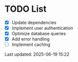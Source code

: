 # TODO List

- [x] Update dependencies
- [x] Implement user authentication
- [x] Optimize database queries
- [x] Add error handling
- [ ] Implement caching

Last updated: 2025-06-19 15:22
